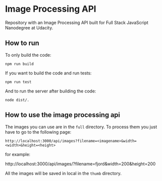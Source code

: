 # Image Processing API

Repository with an Image Processing API built for Full Stack JavaScript Nanodegree at Udacity.

## How to run

To only build the code:

```
npm run build
```

If you want to build the code and run tests:

```
npm run test
```

And to run the server after building the code:

```
node dist/.
```

## How to use the image processing api

The images you can use are in the `full` directory. To process them you just have to go to the following page:

`http://localhost:3000/api/images?filename=<imagename>&width=<width>&height=<height>`

for example:

http://localhost:3000/api/images/?filename=fjord&width=200&height=200

All the images will be saved in local in the `thumb` directory.
